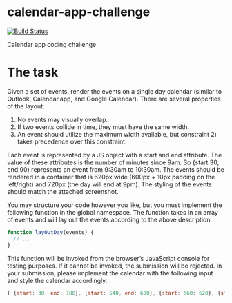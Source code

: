 calendar-app-challenge
=====================

[![Build Status](https://travis-ci.org/hadynz/calendarapp-challenge.svg)](https://travis-ci.org/hadynz/calendarapp-challenge)

Calendar app coding challenge

The task
========

Given a set of events, render the events on a single day calendar (similar to Outlook, Calendar.app, and 
Google Calendar). There are several properties of the layout:

1. No events may visually overlap.
2. If two events collide in time, they must have the same width.
3. An event should utilize the maximum width available, but constraint 2) takes precedence over this constraint.

Each event is represented by a JS object with a start and end attribute. The value of these attributes is the 
number of minutes since 9am. So {start:30, end:90) represents an event from 9:30am to 10:30am. The events should be 
rendered in a container that is 620px wide (600px + 10px padding on the left/right) and 720px (the day will end 
at 9pm). The styling of the events should match the attached screenshot.

You may structure your code however you like, but you must implement the following function in the global namespace. 
The function takes in an array of events and will lay out the events according to the above description.

```js
function layOutDay(events) {
  // ...
}
```

This function will be invoked from the browser’s JavaScript console for testing purposes. If it cannot be invoked, 
the submission will be rejected. In your submission, please implement the calendar with the following input and style 
the calendar accordingly.

```js
[ {start: 30, end: 180}, {start: 540, end: 600}, {start: 560: 620}, {start: 610, end: 670} ]
```
